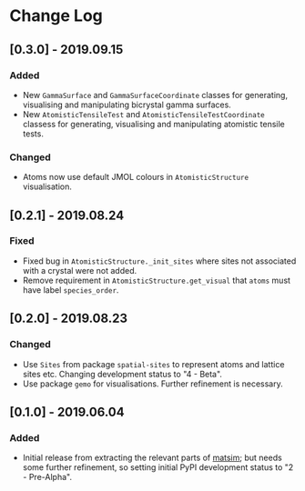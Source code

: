# Change Log

## [0.3.0] - 2019.09.15

### Added

- New `GammaSurface` and `GammaSurfaceCoordinate` classes for generating, visualising and manipulating bicrystal gamma surfaces.
- New `AtomisticTensileTest` and `AtomisticTensileTestCoordinate` classess for generating, visualising and manipulating atomistic tensile tests.

### Changed

- Atoms now use default JMOL colours in `AtomisticStructure` visualisation.

## [0.2.1] - 2019.08.24

### Fixed

- Fixed bug in `AtomisticStructure._init_sites` where sites not associated with a crystal were not added.
- Remove requirement in `AtomisticStructure.get_visual` that `atoms` must have label `species_order`.

## [0.2.0] - 2019.08.23

### Changed

- Use `Sites` from package `spatial-sites` to represent atoms and lattice sites etc. Changing development status to "4 - Beta".
- Use package `gemo` for visualisations. Further refinement is necessary.

## [0.1.0] - 2019.06.04

### Added

- Initial release from extracting the relevant parts of [matsim](https://github.com/aplowman/matsim); but needs some further refinement, so setting initial PyPI development status to "2 - Pre-Alpha".
